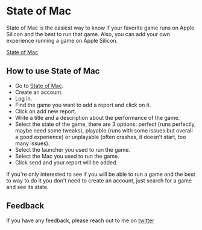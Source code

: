 # State of Mac

State of Mac is the easiest way to know if your favorite game runs on Apple Silicon and the best to run that game. Also, you can add your own experience running a game on Apple Silicon.

[State of Mac](https://stateofmac.vercel.app)

## How to use State of Mac

* Go to [State of Mac](https://stateofmac.vercel.app).
* Create an account.
* Log in.
* Find the game you want to add a report and click on it.
* Click on add new report.
* Write a title and a description about the performance of the game.
* Select the state of the game, there are 3 options: perfect (runs perfectly, maybe need some tweaks), playable (runs with some issues but overall a good experience) or unplayable (often crashes, it doesn’t start, too many issues).
* Select the launcher you used to run the game.
* Select the Mac you used to run the game.
* Click send and your report will be added.

If you're only interested to see if you will be able to run a game and the best to way to do it you don't need to create an account, just search for a game and see its state.

## Feedback

If you have any feedback, please reach out to me on [twitter](https://twitter.com/yerovyespitia)
